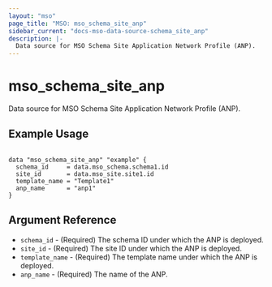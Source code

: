 ```yaml
---
layout: "mso"
page_title: "MSO: mso_schema_site_anp"
sidebar_current: "docs-mso-data-source-schema_site_anp"
description: |-
  Data source for MSO Schema Site Application Network Profile (ANP).
---
```


# mso_schema_site_anp #

 Data source for MSO Schema Site Application Network Profile (ANP).

## Example Usage ##

```hcl

data "mso_schema_site_anp" "example" {
  schema_id     = data.mso_schema.schema1.id
  site_id       = data.mso_site.site1.id
  template_name = "Template1"
  anp_name      = "anp1"
}

```

## Argument Reference ##

* `schema_id` - (Required) The schema ID under which the ANP is deployed.
* `site_id` - (Required) The site ID under which the ANP is deployed.
* `template_name` - (Required) The template name under which the ANP is deployed.
* `anp_name` - (Required) The name of the ANP.
